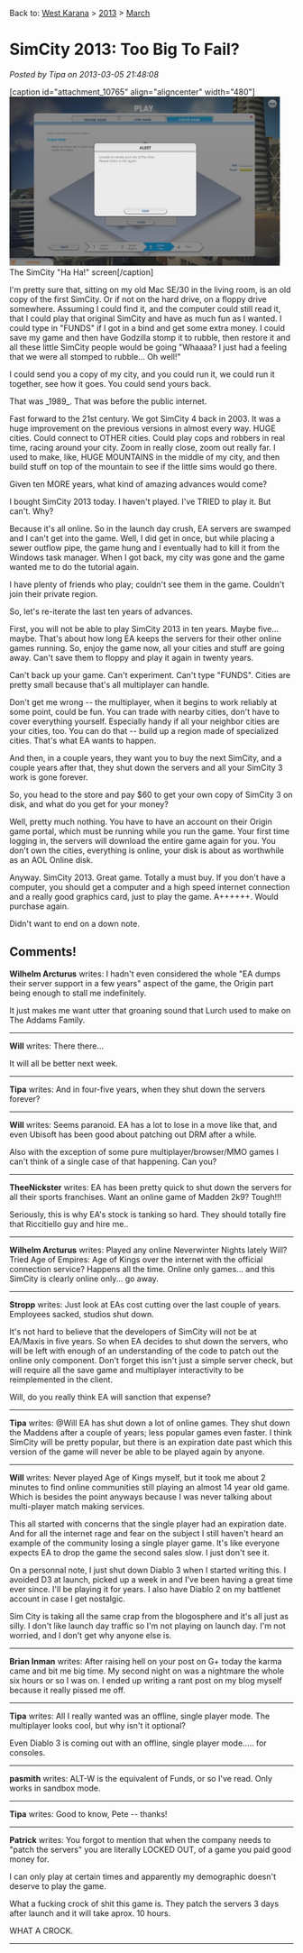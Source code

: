 Back to: [West Karana](/posts/westkarana.md) > [2013](/posts/2013/westkarana.md) > [March](./westkarana.md)
# SimCity 2013: Too Big To Fail?

*Posted by Tipa on 2013-03-05 21:48:08*

[caption id="attachment\_10765" align="aligncenter" width="480"][![The SimCity "Ha Ha!" screen](../../../uploads/2013/03/SimCity-2013-03-05-20-09-50-44-480x300.jpg)](../../../uploads/2013/03/SimCity-2013-03-05-20-09-50-44.jpg) The SimCity "Ha Ha!" screen[/caption]

I'm pretty sure that, sitting on my old Mac SE/30 in the living room, is an old copy of the first SimCity. Or if not on the hard drive, on a floppy drive somewhere. Assuming I could find it, and the computer could still read it, that I could play that original SimCity and have as much fun as I wanted. I could type in "FUNDS" if I got in a bind and get some extra money. I could save my game and then have Godzilla stomp it to rubble, then restore it and all these little SimCity people would be going "Whaaaa? I just had a feeling that we were all stomped to rubble... Oh well!"

I could send you a copy of my city, and you could run it, we could run it together, see how it goes. You could send yours back.

That was \_1989\_. That was before the public internet.

Fast forward to the 21st century. We got SimCity 4 back in 2003. It was a huge improvement on the previous versions in almost every way. HUGE cities. Could connect to OTHER cities. Could play cops and robbers in real time, racing around your city. Zoom in really close, zoom out really far. I used to make, like, HUGE MOUNTAINS in the middle of my city, and then build stuff on top of the mountain to see if the little sims would go there.

Given ten MORE years, what kind of amazing advances would come?

I bought SimCity 2013 today. I haven't played. I've TRIED to play it. But can't. Why?

Because it's all online. So in the launch day crush, EA servers are swamped and I can't get into the game. Well, I did get in once, but while placing a sewer outflow pipe, the game hung and I eventually had to kill it from the Windows task manager. When I got back, my city was gone and the game wanted me to do the tutorial again.

I have plenty of friends who play; couldn't see them in the game. Couldn't join their private region.

So, let's re-iterate the last ten years of advances.

First, you will not be able to play SimCity 2013 in ten years. Maybe five... maybe. That's about how long EA keeps the servers for their other online games running. So, enjoy the game now, all your cities and stuff are going away. Can't save them to floppy and play it again in twenty years.

Can't back up your game. Can't experiment. Can't type "FUNDS". Cities are pretty small because that's all multiplayer can handle.

Don't get me wrong -- the multiplayer, when it begins to work reliably at some point, could be fun. You can trade with nearby cities, don't have to cover everything yourself. Especially handy if all your neighbor cities are your cities, too. You can do that -- build up a region made of specialized cities. That's what EA wants to happen.

And then, in a couple years, they want you to buy the next SimCity, and a couple years after that, they shut down the servers and all your SimCity 3 work is gone forever.

So, you head to the store and pay $60 to get your own copy of SimCity 3 on disk, and what do you get for your money?

Well, pretty much nothing. You have to have an account on their Origin game portal, which must be running while you run the game. Your first time logging in, the servers will download the entire game again for you. You don't own the cities, everything is online, your disk is about as worthwhile as an AOL Online disk.

Anyway. SimCity 2013. Great game. Totally a must buy. If you don't have a computer, you should get a computer and a high speed internet connection and a really good graphics card, just to play the game. A++++++. Would purchase again.

Didn't want to end on a down note.
## Comments!

**Wilhelm Arcturus** writes: I hadn't even considered the whole "EA dumps their server support in a few years" aspect of the game, the Origin part being enough to stall me indefinitely.

It just makes me want utter that groaning sound that Lurch used to make on The Addams Family.

---

**Will** writes: There there...

It will all be better next week.

---

**Tipa** writes: And in four-five years, when they shut down the servers forever?

---

**Will** writes: Seems paranoid. EA has a lot to lose in a move like that, and even Ubisoft has been good about patching out DRM after a while. 

Also with the exception of some pure multiplayer/browser/MMO games I can't think of a single case of that happening. Can you?

---

**TheeNickster** writes: EA has been pretty quick to shut down the servers for all their sports franchises. Want an online game of Madden 2k9? Tough!!!

Seriously, this is why EA's stock is tanking so hard. They should totally fire that Riccitiello guy and hire me..

---

**Wilhelm Arcturus** writes: Played any online Neverwinter Nights lately Will? Tried Age of Empires: Age of Kings over the internet with the official connection service? Happens all the time. Online only games... and this SimCity is clearly online only... go away.

---

**Stropp** writes: Just look at EAs cost cutting over the last couple of years. Employees sacked, studios shut down.

It's not hard to believe that the developers of SimCity will not be at EA/Maxis in five years. So when EA decides to shut down the servers, who will be left with enough of an understanding of the code to patch out the online only component. Don't forget this isn't just a simple server check, but will require all the save game and multiplayer interactivity to be reimplemented in the client.

Will, do you really think EA will sanction that expense?

---

**Tipa** writes: @Will EA has shut down a lot of online games. They shut down the Maddens after a couple of years; less popular games even faster. I think SimCity will be pretty popular, but there is an expiration date past which this version of the game will never be able to be played again by anyone.

---

**Will** writes: Never played Age of Kings myself, but it took me about 2 minutes to find online communities still playing an almost 14 year old game. Which is besides the point anyways because I was never talking about multi-player match making services. 

This all started with concerns that the single player had an expiration date. And for all the internet rage and fear on the subject I still haven't heard an example of the community losing a single player game. It's like everyone expects EA to drop the game the second sales slow. I just don't see it.

On a personnal note, I just shut down Diablo 3 when I started writing this. I avoided D3 at launch, picked up a week in and I've been having a great time ever since. I'll be playing it for years. I also have Diablo 2 on my battlenet account in case I get nostalgic. 

Sim City is taking all the same crap from the blogosphere and it's all just as silly. I don't like launch day traffic so I'm not playing on launch day. I'm not worried, and I don't get why anyone else is.

---

**Brian Inman** writes: After raising hell on your post on G+ today the karma came and bit me big time. My second night on was a nightmare the whole six hours or so I was on. I ended up writing a rant post on my blog myself because it really pissed me off.

---

**Tipa** writes: All I really wanted was an offline, single player mode. The multiplayer looks cool, but why isn't it optional?

Even Diablo 3 is coming out with an offline, single player mode..... for consoles.

---

**pasmith** writes: ALT-W is the equivalent of Funds, or so I've read. Only works in sandbox mode.

---

**Tipa** writes: Good to know, Pete -- thanks!

---

**Patrick** writes: You forgot to mention that when the company needs to "patch the servers" you are literally LOCKED OUT, of a game you paid good money for.

I can only play at certain times and apparently my demographic doesn't deserve to play the game.

What a fucking crock of shit this game is. They patch the servers 3 days after launch and it will take aprox. 10 hours.

WHAT A CROCK.

---

